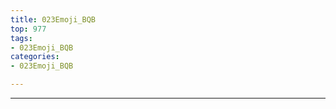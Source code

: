 ```yaml
---
title: 023Emoji_BQB
top: 977
tags:
- 023Emoji_BQB
categories:
- 023Emoji_BQB

---
```


------

<!-- more -->

